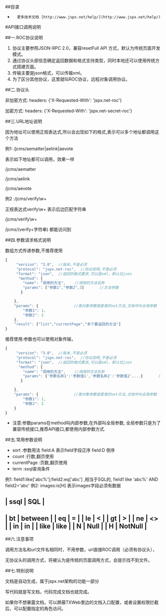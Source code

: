 ##目录


*		更多技术文档 [http://www.jspx.net/help/](http://www.jspx.net/help/)


	
#API接口调用说明

##一.ROC协议说明

1.	协议主要参照JSON-RPC 2.0，兼容resetFull API 方式，默认为传统页面开发模式。
2.	通过协议头部信息确定返回数据和格式支持类型，同时本地还可以使用传统方式搭建页面。
3.	传输主要是json格式，可以传输xml。
4.	为了区分其他协议，这里就叫ROC协议，远程对象调用协议。

##二.协议头

非加密方式:
headers: {'X-Requested-With': 'jspx.net-roc'}

加密方式:
headers: {'X-Requested-With': 'jspx.net-secret-roc'}

##三.URL地址说明

因为地址可以使用正规表达式,所以会出现如下的格式,表示可以多个地址都调用这个方法

例1:	/jcms/aematter|aelink|aevote

表示如下地址都可以调用，效果一样

/jcms/aematter

/jcms/aelink

/jcms/aevote


例2	:/jcms/verify\w+ 

正规表达式verify\w+ 表示后边匹配字符串

/jcms/verify\w+ 

/jcms/(verify+字符串) 都能访问到


##四.参数请求格式说明

数组方式传递参数,不推荐使用

```js
{
     "version": "3.0",  //版本,不是必须
     "protocol": "jspx.net-roc",  //协议说明,不是必须
     "format": "json",  //返回的格式要求,可以是xml，默认位json
      "method": {
        "name": "调用的方法",    //调用的方法名称
        "params": ["参数1","参数2",3]       //方法参数
       }

    },
    "params": {                //类对象参数就是类的set方法,文档中叫全局参数
        "参数1": 1,
        "参数2": 2
    },
    "result": ["list","currentPage","多个要返回的方法"]
}
```
 
推荐使用:参数也可以使用对象传输，

```js
{
     "version": "3.0",  //版本,不是必须
     "protocol": "jspx.net-roc",  //协议说明,不是必须
     "format": "json",  //返回的格式要求,可以是xml，默认位json
      "method": {
        "name": "调用的方法",    //调用的方法名称
        "params": {'参数名称1':'参数值1','参数名称2':'参数值2',...}       //方法参数
       }

    },
    "params": {                //类对象参数就是类的set方法,文档中叫全局参数
        "参数1": 1,
        "参数2": 2
    }
}
```

*	注意:参数params在method叫内部参数,在外部叫全局参数, 全局参数只是为了兼容传统接口,推荐API接口,都使用内部参数方式.


##五.常用参数说明

*	sort	:参数用法 field:A 表示field字段正序 field:D  倒序
*	count	:行数,翻页使用
*	currentPage	:页数,翻页使用
*	term	:ssql查询条件

例1:	field1:like['abc%'];field2:eq['abc'] ,相当于SQL的, field1 like 'abc%' AND field2='abc'
例2:	images:is[H] 表示images字段必须有数据


| ssql   | SQL      |
---------------------
| bt   | between    |
| eq   | =          |
| le   | <          |
| gt   | \>         |
| ne   | <>         |
| in   | in         |
| like | like       |
| N    | Null       |
| H    | NotNull    |
---------------------

##六.注意事项

调用方法名和url文件名相同时，不用参数，url直接ROC调用（必须有协议头），

无协议头的调用方式，将被认为是传统的页面调用方式，会提示找不到文件。

##七.特别说明

文档是自动生成，属于jspx.net架构的功能一部分

写代码就是写文档，代码完成文档也就完成。

如果你不想暴露文档，可以屏蔽TXWeb里边的文档入口配置，或者设置权限拦截后，可以配置指定的角色访问。